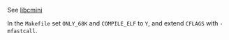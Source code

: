 See [libcmini](https://github.com/freemint/libcmini)

In the `Makefile` set `ONLY_68K` and `COMPILE_ELF` to `Y`, and extend `CFLAGS` with `-mfastcall`.
